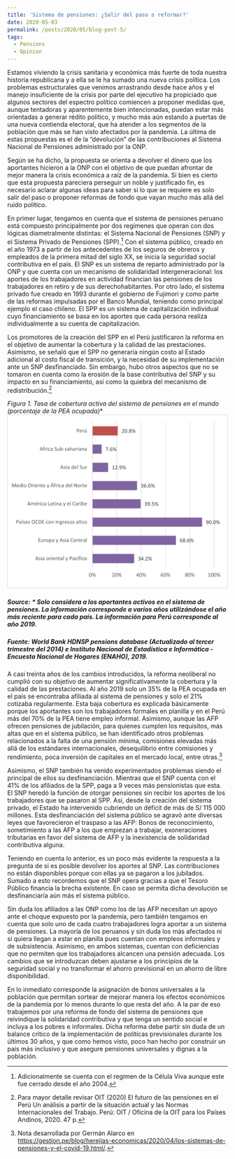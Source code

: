 ```yaml
---
title: 'Sistema de pensiones: ¿Salir del paso o reformar?'
date: 2020-05-03
permalink: /posts/2020/05/blog-post-5/
tags:
  - Pensions
  - Opinion
---
```



Estamos viviendo la crisis sanitaria y económica más fuerte de toda nuestra historia republicana y a ella se le ha sumado una nueva crisis política. Los problemas estructurales que venimos arrastrando desde hace años y el manejo insuficiente de la crisis por parte del ejecutivo ha propiciado que algunos sectores del espectro político comiencen a proponer medidas que, aunque tentadoras y aparentemente bien intencionadas, puedan estar más orientadas a generar rédito político, y mucho más aún estando a puertas de una nueva contienda electoral, que ha atender a los segmentos de la población que más se han visto afectados por la pandemia. La última de estas propuestas es el de la “devolución” de las contribuciones al Sistema Nacional de Pensiones administrado por la ONP.

Según se ha dicho, la propuesta se orienta a devolver el dinero que los aportantes hicieron a la ONP con el objetivo de que puedan afrontar de mejor manera la crisis económica a raíz de la pandemia. Si bien es cierto que esta propuesta pareciera perseguir un noble y justificado fin, es necesario aclarar algunas ideas para saber si lo que se requiere es solo salir del paso o proponer reformas de fondo que vayan mucho más allá del ruido político.

En primer lugar, tengamos en cuenta que el sistema de pensiones peruano está compuesto principalmente por dos regímenes que operan con dos lógicas diametralmente distintas: el Sistema Nacional de Pensiones (SNP) y el Sistema Privado de Pensiones (SPP).[^1] Con el sistema público, creado en el año 1973 a partir de los antecedentes de los seguros de obreros y empleados de la primera mitad del siglo XX, se inicia la seguridad social contributiva en el país. El SNP es un sistema de reparto administrado por la ONP y que cuenta con un mecanismo de solidaridad intergeneracional: los aportes de los trabajadores en actividad financian las pensiones de los trabajadores en retiro y de sus derechohabitantes. Por otro lado, el sistema privado fue creado en 1993 durante el gobierno de Fujimori y como parte de las reformas impulsadas por el Banco Mundial, teniendo como principal ejemplo el caso chileno. El SPP es un sistema de capitalización individual cuyo financiamiento se basa en los aportes que cada persona realiza individualmente a su cuenta de capitalización.

Los promotores de la creación del SPP en el Perú justificaron la reforma en el objetivo de aumentar la cobertura y la calidad de las prestaciones. Asimismo, se señaló que el SPP no generaría ningún costo al Estado adicional al costo fiscal de transición, y la necesidad de su implementación ante un SNP desfinanciado. Sin embargo, hubo otros aspectos que no se tomaron en cuenta como la erosión de la base contributiva del SNP y su impacto en su financiamiento, así como la quiebra del mecanismo de redistribución.[^2]

**Figura 1. Tasa de cobertura activa del sistema de pensiones en el mundo* (porcentaje de la PEA ocupada)**
![Editing a markdown file for a talk](/images/post5graph1.png)
##### Source: * Solo considera a los aportantes activos en el sistema de pensiones. La información corresponde a varios años utilizándose el año más reciente para cada país. La información para Perú corresponde al año 2019.
##### Fuente: World Bank HDNSP pensions database (Actualizado al tercer trimestre del 2014) e Instituto Nacional de Estadística e Informática - Encuesta Nacional de Hogares (ENAHO), 2019.

A casi treinta años de los cambios introducidos, la reforma neoliberal no cumplió con su objetivo de aumentar significativamente la cobertura y la calidad de las prestaciones. Al año 2019 solo un 35% de la PEA ocupada en el país se encontraba afiliada al sistema de pensiones y solo el 21% cotizaba regularmente. Esta baja cobertura es explicada básicamente porque los aportantes son los trabajadores formales en planilla y en el Perú más del 70% de la PEA tiene empleo informal. Asimismo, aunque las AFP ofrecen pensiones de jubilación, para quienes cumplen los requisitos, más altas que en el sistema público, se han identificado otros problemas relacionados a la falta de una pensión mínima, comisiones elevadas más allá de los estándares internacionales, desequilibrio entre comisiones y rendimiento, poca inversión de capitales en el mercado local, entre otras.[^3]

Asimismo, el SNP también ha venido experimentados problemas siendo el principal de ellos su desfinanciación.  Mientras que el SNP cuenta con el 41% de los afiliados de la SPP, paga a 9 veces más pensionistas que esta. El SNP heredó la función de otorgar pensiones sin recibir los aportes de los trabajadores que se pasaron al SPP. Así, desde la creación del sistema privado, el Estado ha intervenido cubriendo un déficit de más de S/ 115 000 millones. Esta desfinanciación del sistema público se agravó ante diversas leyes que favorecieron el traspaso a las AFP: Bonos de reconocimiento, sometimiento a las AFP a los que empiezan a trabajar, exoneraciones tributarias en favor del sistema de AFP y la inexistencia de solidaridad contributiva alguna.

Teniendo en cuenta lo anterior, es un poco más evidente la respuesta a la pregunta de si es posible devolver los aportes al SNP. Las contribuciones no están disponibles porque con ellas ya se pagaron a los jubilados. Sumado a esto recordemos que el SNP opera gracias a que el Tesoro Público financia la brecha existente. En caso se permita dicha devolución se desfinanciaría aún más el sistema público.

Sin duda los afiliados a las ONP como los de las AFP necesitan un apoyo ante el choque expuesto por la pandemia, pero también tengamos en cuenta que solo uno de cada cuatro trabajadores logra aportar a un sistema de pensiones. La mayoría de los peruanos y sin duda los más afectados ni si quiera llegan a estar en planilla pues cuentan con empleos informales y de subsistencia. Asimismo, en ambos sistemas, cuentan con deficiencias que no permiten que los trabajadores alcancen una pensión adecuada. Los cambios que se introduzcan deben ajustarse a los principios de la seguridad social y no transformar el ahorro previsional en un ahorro de libre disponibilidad.

En lo inmediato corresponde la asignación de bonos universales a la población que permitan sortear de mejorar manera los efectos económicos de la pandemia por lo menos durante lo que resta del año. A la par de eso trabajemos por una reforma de fondo del sistema de pensiones que reivindique la solidaridad contributiva y que tenga un sentido social e incluya a los pobres e informales. Dicha reforma debe partir sin duda de un balance crítico de la implementación de políticas previsionales durante los últimos 30 años, y que como hemos visto, poco han hecho por construir un país más inclusivo y que asegure pensiones universales y dignas a la población.

[^1]: Adicionalmente se cuenta con el regimen de la Célula Viva aunque este fue cerrado desde el año 2004.

[^2]: Para mayor detalle revisar OIT (2020) El futuro de las pensiones en el Perú Un análisis a partir de la situación actual y las Normas Internacionales del Trabajo. Perú: OIT / Oficina de la OIT para los Países Andinos, 2020. 47 p.

[^3]: Nota desarrollada por Germán Alarco en https://gestion.pe/blog/herejias-economicas/2020/04/los-sistemas-de-pensiones-y-el-covid-19.html/.
